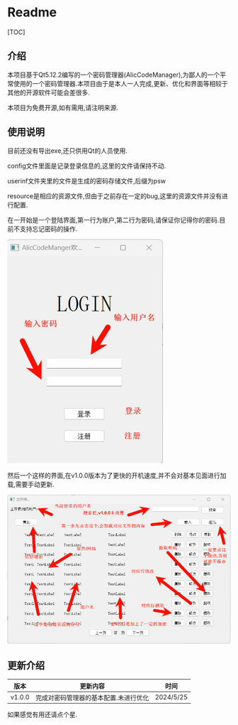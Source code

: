 # Readme

[TOC]

## 介绍

本项目基于Qt5.12.2编写的一个密码管理器(AlicCodeManager),为鄙人的一个平常使用的一个密码管理器.本项目由于是本人一人完成,更新、优化和界面等相较于其他的开源软件可能会差很多.

本项目为免费开源,如有需用,请注明来源.

## 使用说明

目前还没有导出exe,还只供用Qt的人员使用.

config文件里面是记录登录信息的,这里的文件请保持不动.

userinf文件夹里的文件是生成的密码存储文件,后缀为psw

resource是相应的资源文件,但由于之前存在一定的bug,这里的资源文件并没有进行配置.

在一开始是一个登陆界面,第一行为账户,第二行为密码,请保证你记得你的密码.目前不支持忘记密码的操作.

![image-20240525144955336](resource/picture/image-20240525144955336.png)

然后一个这样的界面,在v1.0.0版本为了更快的开机速度,并不会对基本见面进行加载,需要手动更新.

![image-20240525150043915](resource/picture/image-20240525150043915.png)

## 更新介绍

|  版本  |               更新内容                |   时间    |
| :----: | :-----------------------------------: | :-------: |
| v1.0.0 | 完成对密码管理器的基本配置.未进行优化 | 2024/5/25 |

如果感觉有用还请点个星.
